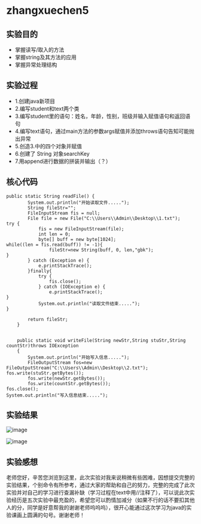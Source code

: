 # zhangxuechen5
## 实验目的
* 掌握读写/取入的方法
* 掌握string及其方法的应用
* 掌握异常处理结构

## 实验过程
* 1.创建java新项目
* 2.编写student和text两个类
* 3.编写student里的语句：姓名，年龄，性别，班级并输入赋值语句和返回语句
* 4.编写text语句，通过main方法的参数args赋值并添加throws语句告知可能抛出异常
* 5.创造3.中的四个对象并赋值
* 6.创建了 String 对象searchKey
* 7.用append进行数据的拼装并输出（？）
## 核心代码

```
public static String readFile() {
		System.out.println("开始读取文件.....");
		String fileStr="";
		FileInputStream fis = null;
		File file = new File("C:\\Users\\Admin\\Desktop\\1.txt");   		try {
			fis = new FileInputStream(file);
			int len = 0;
			byte[] buff = new byte[1024];                       			while((len = fis.read(buff)) != -1){
				fileStr=new String(buff, 0, len,"gbk");           			}
		} catch (Exception e) {
			e.printStackTrace();
		}finally{
			try {
				fis.close();
			} catch (IOException e) {
				e.printStackTrace();                                 			} 
			System.out.println("读取文件结束.....");                     		}

		return fileStr;
	}
	
	
	public static void writeFile(String newStr,String stuStr,String countStr)throws IOException
	{
		System.out.println("开始写入信息.....");
		FileOutputStream fos=new FileOutputStream("C:\\Users\\Admin\\Desktop\\2.txt");         		fos.write(stuStr.getBytes());
		fos.write(newStr.getBytes());
		fos.write(countStr.getBytes());                                                                                   		fos.close();                                                                                                               		System.out.println("写入信息结束.....");
```

## 实验结果
![image](https://mail.qq.com/cgi-bin/viewfile?f=DF12188AC7C356DEFECA6D9C13FA9BBA68C180DE14603B8FBA6BDEC56209FCB864D968374C9E98D38A10410E756F0448B26BE366870C6613C4DAE19F54B5EF0319A4A8A2B6657FA8750672AAB7432B4BD78274A0A1C504F8298CF28FBED26163&mailid=ZL1230-3mhnh1rQ4INHP2o1PZg2Fab&sid=JpBRWYQNstEVMmc4&net=889192575)

![image](https://mail.qq.com/cgi-bin/viewfile?f=DF12188AC7C356DEFECA6D9C13FA9BBA68C180DE14603B8FDBE42880A77CE008A9CADBE9465A505B30001AB6CC70146BB66568C1CF65A3669A96DD33179C3C5989960C86EFAF14E99763E88F81A7760FFC04B4E863BFB1191EAD890395BCB885&mailid=ZL1230-0GYWQZwQBWaiEUQbO_ciUab&sid=JpBRWYQNstEVMmc4&net=889192575)


## 实验感想
老师您好，辛苦您浏览到这里，此次实验对我来说稍微有些困难，因想提交完整的实验结果，个别命令有所参考，通过大家的帮助和自己的努力，完整的完成了此次实验并对自己的学习进行查漏补缺（学习过程在text中用//注释了），可以说此次实验经历是五次实验中最充盈的，希望您可以酌情加减分（如果不行的话不要扣其他人的分，同学是好意帮我的谢谢老师呜呜呜），很开心能通过这次学习为java的实验课画上圆满的句号。谢谢老师！
